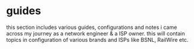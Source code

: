 # guides
this section includes various guides,  configurations and notes i came across my journey as a network engineer & a ISP owner.
this will contain topics in configuration of various brands and ISPs like BSNL, RailWire etc.
